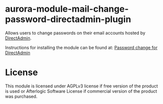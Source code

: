 # aurora-module-mail-change-password-directadmin-plugin

Allows users to change passwords on their email accounts hosted by [DirectAdmin](https://www.directadmin.com/).

Instructions for installing the module can be found at: [Password change for DirectAdmin](https://afterlogic.com/docs/webmail-pro/configuring-webmail/password-change-for-directadmin)

# License
This module is licensed under AGPLv3 license if free version of the product is used or Afterlogic Software License if commercial version of the product was purchased.
